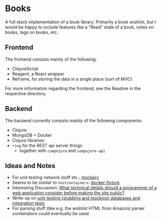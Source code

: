 # Books

A full stack implementation of a book library. Primarily a book wishlist, but 
I would be happy to include features like a "Read" state of a book, notes on books,
tags on books, etc.

## Frontend

The frontend consists mainly of the following:

* ClojureScript
* Reagent, a React wrapper
* Reframe, for storing the data in a single place (sort of MVC)

For more information regarding the frontend, see the Readme in the respective directory.

## Backend

The backend currently consists mainly of the following components:

* Clojure
* MongoDB + Docker
* Clojure libraries:
* `ring` for the REST api server things
  * together with `compojure` and `compojure-api`

## Ideas and Notes

* For unit testing network stuff etc.: [mockery][1]
* Seems to be similar to `testcontainers`: [docker-fixture][2]
* Interesting Discussion: [What technical details should a programmer of a web application consider before making the site public?][3]
* Write-up on [unit-testing (stubbing and mocking) databases and integration tests][4]
* For parsing stuff (like e.g. the wishlist HTML from Amazon) parser combinators could eventually be used


[1]: https://github.com/igrishaev/mockery
[2]: https://github.com/brabster/docker-fixture
[3]: https://softwareengineering.stackexchange.com/questions/46716/what-technical-details-should-a-programmer-of-a-web-application-consider-before
[4]: https://softwareengineering.stackexchange.com/questions/198453/is-there-a-point-to-unit-tests-that-stub-and-mock-everything-public
